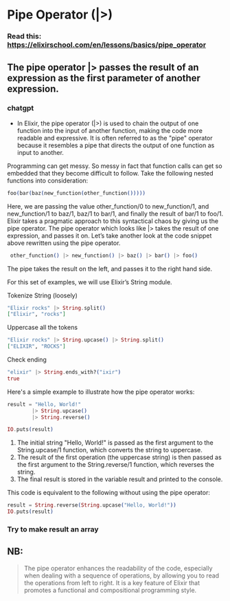 # Pipe Operator (|>)

### Read this: https://elixirschool.com/en/lessons/basics/pipe_operator

## The pipe operator |> passes the result of an expression as the first parameter of another expression.

### chatgpt

- In Elixir, the pipe operator (|>) is used to chain the output of one function into the input of another function, making the code more readable and expressive. It is often referred to as the "pipe" operator because it resembles a pipe that directs the output of one function as input to another.

Programming can get messy. So messy in fact that function calls can get so embedded that they become difficult to follow. Take the following nested functions into consideration:

```elixir
foo(bar(baz(new_function(other_function()))))
```

Here, we are passing the value other_function/0 to new_function/1, and new_function/1 to baz/1, baz/1 to bar/1, and finally the result of bar/1 to foo/1. Elixir takes a pragmatic approach to this syntactical chaos by giving us the pipe operator. The pipe operator which looks like |> takes the result of one expression, and passes it on. Let’s take another look at the code snippet above rewritten using the pipe operator.

```elixir
 other_function() |> new_function() |> baz() |> bar() |> foo()
```

The pipe takes the result on the left, and passes it to the right hand side.

For this set of examples,
we will use Elixir’s String module.

Tokenize String (loosely)

```elixir
"Elixir rocks" |> String.split()
["Elixir", "rocks"]
```

Uppercase all the tokens

```elixir
"Elixir rocks" |> String.upcase() |> String.split()
["ELIXIR", "ROCKS"]
```

Check ending

```elixir
"elixir" |> String.ends_with?("ixir")
true
```

Here's a simple example to illustrate how the pipe operator works:

```elixir
result = "Hello, World!"
        |> String.upcase()
        |> String.reverse()

IO.puts(result)
```

1. The initial string "Hello, World!" is passed as the first argument to the String.upcase/1 function, which converts the string to uppercase.
2. The result of the first operation (the uppercase string) is then passed as the first argument to the String.reverse/1 function, which reverses the string.
3. The final result is stored in the variable result and printed to the console.

This code is equivalent to the following without using the pipe operator:
```elixir
result = String.reverse(String.upcase("Hello, World!"))
IO.puts(result)
```

### Try to make result an array

## NB:
> The pipe operator enhances the readability of the code, especially when dealing with a sequence of operations, by allowing you to read the operations from left to right. It is a key feature of Elixir that promotes a functional and compositional programming style.